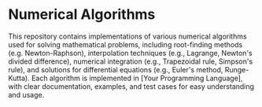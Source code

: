 # Numerical Algorithms

This repository contains implementations of various numerical algorithms used for solving mathematical problems, including root-finding methods (e.g. Newton-Raphson), interpolation techniques (e.g., Lagrange, Newton's divided difference), numerical integration (e.g., Trapezoidal rule, Simpson's rule), and solutions for differential equations (e.g., Euler's method, Runge-Kutta). Each algorithm is implemented in [Your Programming Language], with clear documentation, examples, and test cases for easy understanding and usage.
